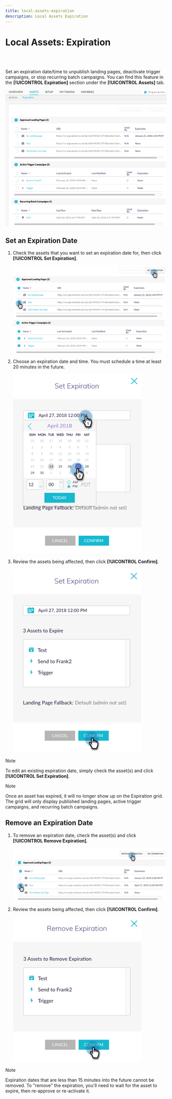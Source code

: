 ```yaml
---
title: local-assets-expiration
description: Local Assets Expiration
---
```


# Local Assets: Expiration

<br>&nbsp;

Set an expiration date/time to unpublish landing pages, deactivate trigger campaigns, or stop recurring batch campaigns. You can find this feature in the **[!UICONTROL Expiration]** section under the **[!UICONTROL Assets]** tab.

   ![Image One](/help/sky/assets/programs/local-assets-expiration/local-assets-expiration-1.png)

## Set an Expiration Date

1. Check the assets that you want to set an expiration date for, then click **[!UICONTROL Set Expiration]**.

   ![Image Two](/help/sky/assets/programs/local-assets-expiration/local-assets-expiration-2.png)

1. Choose an expiration date and time. You must schedule a time at least 20 minutes in the future.

   ![Image Three](/help/sky/assets/programs/local-assets-expiration/local-assets-expiration-3.png)

1. Review the assets being affected, then click **[!UICONTROL Confirm]**.

   ![Image Four](/help/sky/assets/programs/local-assets-expiration/local-assets-expiration-4.png)

>[!NOTE]
>
>To edit an existing expiration date, simply check the asset(s) and click **[!UICONTROL Set Expiration]**.

>[!NOTE]
>
>Once an asset has expired, it will no longer show up on the Expiration grid. The grid will only display published landing pages, active trigger campaigns, and recurring batch campaigns.

## Remove an Expiration Date

1. To remove an expiration date, check the asset(s) and click **[!UICONTROL Remove Expiration]**.

   ![Image Five](/help/sky/assets/programs/local-assets-expiration/local-assets-expiration-5.png)

1. Review the assets being affected, then click **[!UICONTROL Confirm]**.

   ![Image Six](/help/sky/assets/programs/local-assets-expiration/local-assets-expiration-6.png)

>[!NOTE]
>
>Expiration dates that are less than 15 minutes into the future cannot be removed. To "remove" the expiration, you'll need to wait for the asset to expire, then re-approve or re-activate it.
